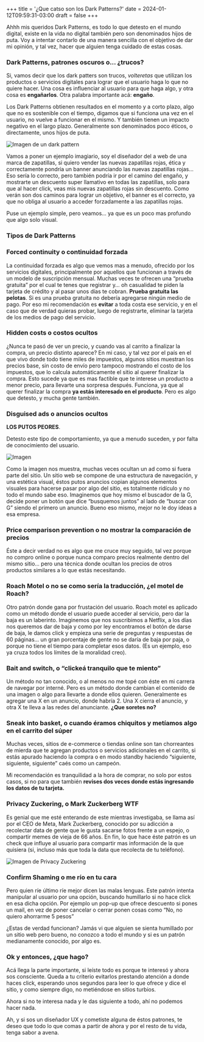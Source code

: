 +++
title = '¿Que catso son los Dark Patterns?'
date = 2024-01-12T09:59:31-03:00
draft = false
+++

Ahhh mis queridos Dark Patterns, es todo lo que detesto en el mundo digital, existe en la vida no digital también pero son denominados hijos de puta. Voy a intentar contarlo de una manera sencilla con el objetivo de dar mi opinión, y tal vez, hacer que alguien tenga cuidado de estas cosas.

### Dark Patterns, patrones oscuros o… ¿trucos?

Si, vamos decir que los dark patters son trucos, *volteretas* que utilizan los productos o servicios digitales para lograr que el usuario haga lo que no quiere hacer. Una cosa es influenciar al usuario para que haga algo, y otra cosa es **engañarlos**. Otra palabra importante acá: **engaño**.

Los Dark Patterns obtienen resultados en el momento y a corto plazo, algo que no es sostenible con el tiempo, digamos que si funciona una vez en el usuario, no vuelve a funcionar en el mismo. Y también tienen un impacto negativo en el largo plazo. Generalmente son denominados poco éticos, o directamente, unos hijos de puta.

![Imagen de un dark pattern](https://www.datocms-assets.com/48294/1668062740-ux-dark-patterns-6-forcing-the-users-to-continue-techcrunch.webp?auto=format&dpr=0.5&w=3200 "Un Dark Pattern demasiado molesto")

Vamos a poner un ejemplo imagiario, soy el diseñador del a web de una marca de zapatillas, si quiero vender las nuevas zapatillas rojas, ética y correctamente pondría un banner anunciando las nuevas zapatillas rojas… Eso sería lo correcto, pero también podría ir por el camino del engaño, y mostrarte un descuento super llamativo en todas las zapatillas, solo para que al hacer click, veas mis nuevas zapatillas rojas sin descuento. Como verán son dos caminos para lograr un objetivo, el banner es el correcto, ya que no obliga al usuario a acceder forzadamente a las zapatillas rojas.

Puse un ejemplo simple, pero veamos… ya que es un poco mas profundo que algo solo visual.

### Tipos de Dark Patterns

### Forced continuity o continuidad forzada

La continuidad forzada es algo que vemos mas a menudo, ofrecido por los servicios digitales, principalmente por aquellos que funcionan a través de un modelo de suscripción mensual. Muchas veces te ofrecen una “prueba gratuita” por el cual te tenes que registrar y… oh casualidad te piden la tarjeta de crédito y al pasar unos días te cobran. **Prueba gratuita las pelotas**. Si es una prueba gratuita no debería agregarse ningún medio de pago. Por eso mi recomendación es **evitar** a toda costa ese servicio, y en el caso que de verdad quieras probar, luego de registrarte, eliminar la tarjeta de los medios de pago del servicio.

### Hidden costs o costos ocultos

¿Nunca te pasó de ver un precio, y cuando vas al carrito a finalizar la compra, un precio distinto aparece? En mi caso, y tal vez por el país en el que vivo donde todo tiene miles de impuestos, algunos sitios muestran los precios base, sin costo de envío pero tampoco mostrando el costo de los impuestos, que lo calcula automáticamente el sitio al querer finalizar la compra. Esto sucede ya que es mas factible que te interese un producto a menor precio, para llevarte una sorpresa después. Funciona, ya que al querer finalizar la compra **ya estás interesado en el producto**. Pero es algo que detesto, y mucha gente también.

### Disguised ads o anuncios ocultos

**LOS PUTOS PEORES**.

Detesto este tipo de comportamiento, ya que a menudo suceden, y por falta de conocimiento del usuario.

![Imagen](https://www.netsolutions.com/insights/wp-content/uploads/2019/07/disguised-ads-example-of-dark-patterns.jpg "Un Disguised Ad")

Como la imagen nos muestra, muchas veces ocultan un ad como si fuera parte del sitio. Un sitio web se compone de una estructura de navegación, y una estética visual, éstos putos anuncios copian algunos elementos visuales para hacerse pasar por algo del sitio, es totalmente ridículo y no todo el mundo sabe eso. Imaginemos que hoy mismo el buscador de la G, decide poner un botón que dice “busquemos juntos” al lado de “buscar con G” siendo el primero un anuncio. Bueno eso mismo, mejor no le doy ideas a esa empresa.

### Price comparison prevention o no mostrar la comparación de precios

Éste a decir verdad no es algo que me cruce muy seguido, tal vez porque no compro online o porque nunca comparo precios realmente dentro del mismo sitio… pero una técnica donde ocultan los precios de otros productos similares a lo que estás necesitando.

### Roach Motel o no se como sería la traducción, ¿el motel de Roach?

Otro patrón donde gana por frustación del usuario. Roach motel es aplicado como un método donde el usuario puede acceder al servicio, pero dar la baja es un laberinto. Imaginemos que nos suscribimos a Netflix, a los días nos queremos dar de baja y como por ley encontramos el botón de darse de baja, le damos click y empieza una serie de preguntas y respuestas de 60 páginas… un gran porcentaje de gente no se daría de baja por paja, o porque no tiene el tiempo para completar esos datos. (Es un ejemplo, eso ya cruza todos los límites de la moralidad creo).

### Bait and switch, o “clickeá tranquilo que te miento”

Un método no tan conocido, o al menos no me topé con éste en mi carrera de navegar por interné. Pero es un método donde cambian el contenido de una imagen o algo para llevarte a donde ellos quieren. Generalmente es agregar una X en un anuncio, donde habría 2. Una X cierra el anuncio, y otra X te lleva a las redes del anunciante. **¿Que soretes no?**

### Sneak into basket, o cuando éramos chiquitos y metíamos algo en el carrito del súper

Muchas veces, sitios de e-commerce o tiendas online son tan chorreantes de mierda que te agregan productos o servicios adicionales en el carrito, si estás apurado haciendo la compra o en modo standby haciendo “siguiente, siguiente, siguiente” caés como un campeón.

Mi recomendación es tranquilidad a la hora de comprar, no solo por estos casos, si no para que también **revises dos veces donde estás ingresando los datos de tu tarjeta.**

### Privacy Zuckering, o Mark Zuckerberg WTF

Es genial que me esté enterando de este mientras investigaba, se llama así por el CEO de Meta, Mark Zuckerberg, conocido por su adicción a recolectar data de gente que le gusta sacarse fotos frente a un espejo, o compartir memes de vieja de 66 años. En fin, lo que hace éste patrón es un check que influye al usuario para compartir mas información de la que quisiera (si, incluso más que toda la data que recolecta de tu teléfono).

![Imagen de Privacy Zuckering](https://cdn.feather.blog/?src=https%3A%2F%2Fusenotioncms.com%2Fproxy%2Fblock%2F2495f985-9c27-405d-8e44-fb473986b368%252F57026292-4301-44a3-af13-a53686594076%252FUntitled.png&optimizer=image "Un ejemplo de Privacy Zuckering")

### Confirm Shaming o me río en tu cara

Pero quien ríe último ríe mejor dicen las malas lenguas. Este patrón intenta manipular al usuario por una opción, buscando humillarlo si no hace click en esa dicha opción. Por ejemplo un pop-up que ofrece descuento si pones un mail, en vez de poner cancelar o cerrar ponen cosas como “No, no quiero ahorrarme 5 pesos”

¿Estas de verdad funcionan? Jamás vi que alguien se sienta humillado por un sitio web pero bueno, no conozco a todo el mundo y si es un patrón medianamente conocido, por algo es.

### Ok y entonces, ¿que hago?

Acá llega la parte importante, si leíste todo es porque te interesó y ahora sos consciente. Queda a tu criterio evitarlos prestando atención a donde haces click, esperando unos segundos para leer lo que ofrece y dice el sitio, y como siempre digo, no metiéndose en sitios turbios.

Ahora si no te interesa nada y le das siguiente a todo, ahí no podemos hacer nada.

Ah, y si sos un diseñador UX y cometiste alguna de éstos patrones, te deseo que todo lo que comas a partir de ahora y por el resto de tu vida, tenga sabor a avena.